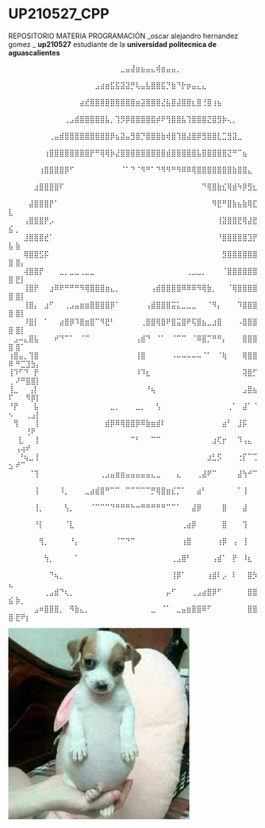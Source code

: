 # UP210527_CPP
REPOSITORIO MATERIA PROGRAMACIÓN 
_oscar alejandro hernandez gomez _ **up210527**
estudiante de la **universidad politecnica de aguascalientes**

⠀⠀⠀⠀⠀⠀⠀⠀⠀⠀⠀⠀⠀⠀⠀⠀⠀⠀⠀⠀⠀⠀⣀⣤⣼⣶⣦⣤⣄⢾⣶⣤⣤⡀⠀⠀⠀⠀⠀⠀⠀⠀⠀⠀⠀⠀⠀⠀⠀⠀ ⠀⠀⠀⠀⠀
⠀⠀⠀⠀⠀⠀⠀⠀⠀⠀⠀⠀⠀⠀⠀⠀⠀⣠⣴⣶⣯⣯⣽⣽⡛⢧⣤⣧⣿⣿⣯⡙⣷⠙⡗⡶⣤⣄⣄⠀⠀⠀⠀⠀⠀⠀⠀⠀⠀⠀ ⠀⠀⠀⠀⠀
⠀⠀⠀⠀⠀⠀⠀⠀⠀⠀⠀⠀⠀⠀⣴⣞⣿⣿⣿⣿⣿⣿⣿⣿⣿⣶⣽⣿⣿⣿⣜⣧⣿⣼⣿⣿⣆⣿⢘⣿⢰⣦⠀⠀⠀⠀⠀⠀⠀⠀ ⠀⠀⠀⠀⠀
⠀⠀⠀⠀⠀⠀⠀⠀⠀⠀⠀⢀⣠⣾⣿⣿⣿⣿⣿⣧⡀⢹⡻⡿⣿⣿⣿⣿⣿⡾⠟⢻⣿⣿⣧⢹⣿⣿⣿⣝⣿⣻⡷⢄⡀⠀⠀⠀⠀⠀ ⠀⠀⠀⠀⠀
⠀⠀⠀⠀⠀⠀⠀⠀⢀⣤⣾⣿⣿⣿⣿⣿⣿⣿⣿⣿⡿⣦⣽⣤⣻⣿⡙⣿⣿⣿⣷⢾⣿⢹⣿⣼⣿⡿⣻⣿⣿⣇⣉⣻⣽⣀⠀⠀⠀⠀ ⠀⠀⠀⠀⠀
⠀⠀⠀⠀⠀⠀⠀⢰⣿⣿⣿⣿⣿⣿⣿⣿⡟⠛⢿⢿⡷⣜⣿⣿⣿⣿⣿⣿⣿⣿⣿⣾⣿⣿⣿⣿⣿⣧⣿⣿⣿⣿⣿⣝⠛⠉⣦⠀⠀⠀ ⠀⠀⠀⠀⠀
⠀⠀⠀⠀⠀⠀⢰⣿⣿⣿⣿⡿⠋⠀⠀⠀⠀⠀⠀⠀⠀⠀⠈⠁⠙⠈⠻⠛⠁⠙⠻⠻⠛⠻⠿⠿⢿⣿⣿⣿⣿⣿⣿⣿⣷⣿⣿⣄⠀⠀ ⠀⠀⠀⠀⠀
⠀⠀⠀⠀⠀⣰⣿⣿⣿⣿⠏⠀⠀⠀⠀⠀⠀⠀⠀⠀⠀⠀⠀⠀⠀⠀⠀⠀⠀⠀⠀⠀⠀⠀⠀⠀⠀⠀⠙⢿⣿⣷⣎⢿⣾⠳⡿⣻⣆⠀ ⠀⠀⠀⠀⠀
⠀⠀⠀⠀⣼⣿⣿⣿⡟⠁⠀⠀⠀⠀⠀⠀⠀⠀⠀⠀⠀⠀⠀⠀⠀⠀⠀⠀⠀⠀⠀⠀⠀⠀⠀⠀⠀⠀⠀⠀⠻⣟⠛⣿⣷⣦⣷⢿⣏⣇ ⠀⠀⠀⠀⠀
⠀⠀⠀⢠⣿⣿⣿⡟⡠⠀⠀⠀⠀⠀⠀⠀⠀⠀⠀⠀⠀⠀⠀⠀⠀⠀⠀⠀⠀⠀⠀⠀⠀⠀⠀⠀⠀⠀⠀⠀⠀⢸⣽⣿⣿⣟⢿⣼⣟⣮ ⡀⠀⠀⠀⠀
⠀⠀⠀⣸⣿⣿⣿⣞⠁⠀⠀⠀⠀⠀⠀⠀⠀⠀⠀⠀⠀⠀⠀⠀⠀⠀⠀⠀⠀⠀⠀⠀⠀⠀⠀⠀⠀⠀⠀⠀⠀⠘⣿⣿⣿⣿⣿⣹⡟⣧ ⣷⠀⠀⠀⠀
⠀⠀⠀⢿⣿⣿⣫⡯⠀⠀⠀⠀⠀⠀⠀⠀⠀⠀⠀⠀⠀⠀⠀⠀⠀⠀⠀⠀⠀⠀⠀⠀⠀⠀⠀⠀⠀⠀⠀⠀⠀⠀⣻⣿⣿⣿⣿⣿⣿⣿ ⣿⡄⠀⠀⠀
⠀⠀⠀⢼⣿⣿⡟⠀⠀⠀⣀⡀⣀⣀⢀⣀⣀⠀⠀⠀⠀⠀⠀⠀⠀⠀⠀⠀⠀⠀⠀⠀⠀⠀⠀⢀⣀⣀⡀⠀⠀⠀⠈⣿⣿⣿⣿⣿⣿⣿ ⣟⡇⠀⠀⠀
⠀⠀⠀⢸⣿⡟⠀⠀⣰⠿⠟⠛⠛⠛⠻⢿⣿⣿⣿⣶⣄⡀⠀⠀⠀⠀⠀⠀⢠⣾⣿⣿⣿⣿⠿⠿⠿⠻⢿⣷⡀⠀⠀⠈⢿⣿⣿⣿⣿⣿ ⣿⡇⠀⠀⠀
⠀⠀⠀⢸⣿⡄⠀⣰⠋⠀⠀⢀⣠⣤⣶⣶⣿⣿⣿⣿⡿⠁⠀⠀⠀⠀⠀⢠⣾⣿⣿⣿⣭⣅⣀⣀⣀⠀⠀⠈⠻⡄⠀⠀⠀⠹⣿⣿⣿⣿ ⣿⡇⠀⠀⠀
⠀⠀⠀⠸⣿⡇⠀⠁⠀⠀⣴⣿⡿⠹⣿⣶⣿⠉⠻⣟⠃⠀⠀⠀⠀⠀⢀⣿⣿⢿⣿⠟⣿⣭⣿⠟⢯⣿⣦⣀⣰⣿⠀⠀⠀⠠⣿⣿⣿⣿ ⣿⡇⠀⠀⠀
⠀⣠⠤⣄⣿⣧⠀⠀⠀⠞⠙⠉⠁⠀⠈⠉⠀⠀⠀⠀⠀⠀⠀⠀⠀⢠⣾⠙⠀⠈⠁⠀⠈⠉⠉⠀⠈⠿⣿⡉⠛⠛⡄⠀⠀⠀⣿⣿⣿⣿ ⣿⠁⠀⠀⠀
⢰⣿⣤⡀⢹⣿⠀⠀⠀⠀⠀⠀⠀⠀⠀⠀⠀⠀⠀⠀⠀⠀⠀⠀⠀⢸⣿⠀⠀⠀⠀⠀⠠⠤⠤⠤⠤⠤⠈⠁⠀⠈⢷⠀⠀⠀⢿⣿⣿⠿ ⠛⣉⣹⣳⡄
⢸⠹⠋⠙⠀⡟⠀⠀⠀⠀⠀⠀⠀⠀⠀⠀⠀⠀⠀⠀⠀⠀⠀⠀⠀⠸⠹⣆⠀⠀⠀⠀⠀⠀⠀⠀⠀⠀⠀⠀⠀⠀⠀⠀⠀⠀⢽⣿⡋⢀ ⠜⠛⣿⣿⡇
⢸⣀⠀⠀⢠⡇⠀⠀⠀⠀⠀⠀⠀⠀⠀⠀⠀⠀⠀⠀⠀⠀⠀⠀⠀⠀⠀⠘⢦⠀⠀⠀⠀⠀⠀⠀⠀⠀⠀⠀⠀⠀⠀⠀⠀⠀⣠⣿⣦⠏ ⠀⠀⠻⡿⡇
⠘⡟⠀⠀⠀⣧⠀⠀⠀⠀⠀⠀⠀⠀⠀⠀⠀⠀⠀⠀⣀⡀⠀⠀⠀⣀⡀⠀⠀⢣⠀⠀⠀⠀⠀⠀⠀⠀⠀⠀⠀⠀⠀⢀⠁⠀⣼⠁⠈⠢ ⠀⠀⢀⣠⡇
⠀⢻⠀⠀⠀⢸⠀⠀⠀⠀⠀⠀⠀⠀⠀⠀⠀⠀⠀⣾⡿⠿⢿⣿⣿⡿⠿⣷⣶⣾⠇⠀⠀⠀⠀⠀⠀⠀⠀⠀⠀⠀⣴⠃⠀⣸⡯⠀⠀⠀ ⠀⠀⢘⠟⠀
⠀⠀⣇⠀⠀⢸⠀⠀⠀⠀⠀⠀⠀⠀⠀⠀⠀⠀⠀⠀⠀⠀⠀⠀⠉⠃⠀⠀⠉⠉⠀⠀⠀⠀⠀⠀⠀⠀⠀⠀⣰⢏⡖⠀⠀⠹⢠⣄⠀⠀ ⢠⢴⠞⠀⠀
⠀⠀⠘⢦⣀⢸⠀⠀⠀⠀⠀⠀⠀⠀⠀⠀⠀⠀⠀⠀⠀⠀⠀⠀⠀⠀⠀⠀⠀⠀⠀⠀⠀⠀⠀⠀⠀⠀⠀⣰⣃⡫⠀⠀⠀⢐⡏⠉⢉⣢ ⠞⠉⠀⠀⠀
⠀⠀⠀⠀⠈⢹⠀⠀⠀⠀⠀⠀⠀⠀⠀⠀⠀⠀⢀⣠⣤⣶⣶⣤⣤⣤⣤⣤⣄⣀⠀⠀⠀⣄⠀⠀⠀⢀⣼⠟⠉⠀⠀⠀⠀⣼⢳⠚⠉⠀ ⠀⠀⠀⠀⠀
⠀⠀⠀⠀⠀⢸⠀⠀⠀⠀⠸⡀⠀⠀⠀⣀⣴⣾⣿⠛⠉⠉⠀⠉⠉⠉⠉⠉⡛⢿⣿⣶⣎⡉⠁⠀⠀⣴⠃⠀⠀⠀⠀⠀⠀⠁⢸⠀⠀⠀ ⠀⠀⠀⠀⠀
⠀⠀⠀⠀⠀⢸⡀⠀⠀⠀⠀⢣⡀⠀⠀⠀⠈⠉⠉⠉⠙⠛⠛⠛⠓⠒⠛⠛⠛⠛⠛⠉⠉⠁⠀⠀⣼⡿⠀⠀⠀⠀⣿⠀⠀⠀⣼⠀⠀⠀ ⠀⠀⠀⠀⠀
⠀⠀⠀⠀⠀⠘⡇⠀⠀⠀⠀⠈⣇⠀⠀⠀⠀⠀⠀⠀⠀⠀⠀⠀⠀⠀⠀⠀⠀⠀⠀⠀⠀⠀⢀⣴⡿⠀⠀⠀⠀⠀⣿⠀⠀⠀⢹⠀⠀⠀ ⠀⠀⠀⠀⠀
⠀⠀⠀⠀⠀⠀⢻⡀⠀⠀⠀⠀⠘⡄⠀⠀⠀⠀⠀⠀⠀⠈⠉⠙⠉⠀⠀⠀⠀⠀⠀⠀⠀⠀⢰⣿⠀⠀⠀⠀⠀⢰⡿⠀⢠⠀⢸⠀⠀⠀ ⠀⠀⠀⠀⠀
⠀⠀⠀⠀⠀⠀⠀⢳⡀⠀⠀⠀⠀⠁⠀⠀⠀⠀⠀⠀⠀⠀⠀⠀⠀⠀⠀⠀⠀⠀⠀⠀⢀⣠⣿⠃⠀⠀⠀⠀⢠⣾⠁⠀⡟⠀⠸⣆⠀⠀ ⠀⠀⠀⠀⠀
⠀⠀⠀⠀⠀⠀⠀⠀⠙⢦⡀⠀⠀⠀⠀⠀⠀⠀⠀⠀⠀⠀⠀⠀⠀⠀⠀⠀⠀⠀⠀⠀⢸⡿⠁⠀⠀⠀⠀⢰⣾⠇⡠⠀⠇⠀⠀⣿⡳⣄ ⠀⠀⠀⠀⠀
⠀⠀⠀⠀⠀⠀⠀⢀⣠⣾⠙⢆⡀⠀⠀⠀⠀⠀⠀⠀⠀⠀⠀⠀⠀⠀⠀⠀⠀⠀⠀⡤⠋⠀⠀⠀⢀⣠⣴⣿⡿⠋⠀⠀⠀⠀⠀⣿⣿⣮ ⡷⡀⠀⠀⠀
⠀⠀⠀⠀⠀⣠⠶⣿⣿⣿⡀⠀⠻⣷⣄⡀⠀⠀⠀⠀⠀⠀⠀⠀⠀⠀⠀⠀⣀⠀⠈⠁⠀⣀⣤⣶⣿⣿⠿⠋⠀⠀⠀⠀⠀⠀⠀⣿⣿⣿ ⣟⠟⡆⠀⠀


![Esta es una imagen de ejemplo](https://github.com/UP210527/UP210527_CPP/blob/main/imagenes/E3jQD7IWQAQM-6r.jpeg)

